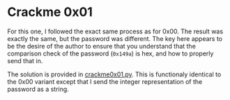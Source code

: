 # Crackme 0x01

For this one, I followed the exact same process as for 0x00. The result was 
exactly the same, but the password was different. The key here appears to be the 
desire of the author to ensure that you understand that the comparison check of 
the password (`0x149a`) is hex, and how to properly send that in.

The solution is provided in [crackme0x01.py](https://github.com/argodev/study/blob/main/src/ioli/crackme0x01.py). This is 
functionaly identical to the 0x00 variant except that I send the integer 
representation of the password as a string.
